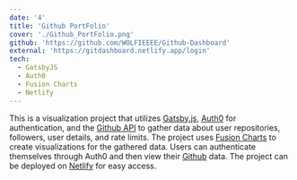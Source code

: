```yaml
---
date: '4'
title: 'Github PortFolio'
cover: './Github_PortFolio.png'
github: 'https://github.com/WOLFIEEEE/Github-Dashboard'
external: 'https://gitdashboard.netlify.app/login'
tech:
  - GatsbyJS
  - Auth0
  - Fusion Charts
  - Netlify
---
```


This is a visualization project that utilizes [Gatsby.js](https://www.gatsbyjs.com/), [Auth0](https://auth0.com/) for authentication, and the [Github API](https://docs.github.com/en/rest) to gather data about user repositories, followers, user details, and rate limits. The project uses [Fusion Charts](https://www.fusioncharts.com/) to create visualizations for the gathered data. Users can authenticate themselves through Auth0 and then view their [Github](https://github.com/WOLFIEEEE) data. The project can be deployed on [Netlify](https://www.netlify.com/) for easy access.
